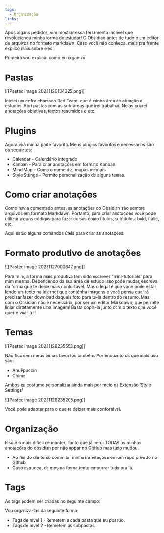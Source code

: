 ```yaml
---
tags:
  - Organização
links:
---
```

Após alguns pedidos, vim mostrar essa ferramenta incrivel que revolucionou minha forma de estudar!
O Obsidian antes de tudo é um editor de arquivos no formato markdawn. Caso você não conheça. mais pra frente explico mais sobre eles. 

Primeiro vou explicar como eu organizo. 
# Pastas

![[Pasted image 20231120134325.png]]

Iniciei um cofre chamado Red Team, que é minha área de atuação e estudos. Abri pastas com as sub-áreas que irei trabalhar. Nelas criarei anotações objetivas, textos resumidos e etc. 
# Plugins
Agora virá minha parte favorita. Meus plugins favoritos e necessários são os seguintes: 

- Calendar - Calendário integrado
- Kanban - Para criar anotações em formato Kanban
- Mind Map - Como o nome diz, mapas mentais
- Style Sttings - Permite personalização de alguns temas. 


# Como criar anotações
Como havia comentado antes, as anotações do Obsidian são sempre arquivos em formato Markdawn. Portanto, para criar anotações você pode utilizar alguns códigos para fazer coisas como titulos, subtitulos. bold, italic, etc. 

Aqui estão alguns comandos úteis para criar as anotações:

# Formato produtivo de anotações

![[Pasted image 20231127000647.png]]

Para mim, a forma mais produtiva tem sido escrever "mini-tutoriais" para mim mesma. Dependendo da sua área de estudo isso pode mudar, escreva da forma que te deixe mais confortável. Mas o legal é que voce pode estar lendo um texto na internet que conténha imagens e você pensa que irá precisar fazer download daquela foto para te-la dentro do resumo. Mas com o Obsidian não é necessário, por ser um editor Markdawn, que permite linlar dirtetamente uma imagem! Basta copia-la junto com o texto que você quer e vua-lá !!

# Temas

![[Pasted image 20231126235553.png]]


Não fico sem meus temas favoritos também. Por enquanto os que mais uso são: 

- AnuPpuccin
- Chime

Ambos eu costumo personalizar ainda mais por meio da Extensão 'Style Settings'

![[Pasted image 20231126235205.png]]

Você pode adaptar para o que te deixar mais confortável.


# Organização 
Isso é o mais dificil de manter. Tanto que já perdi TODAS as minhas anotações do obsidian por não uppar no GitHub mas tudo mudou. 

- Ao fim do dia tento commitar minhas anotações em um repo privado no Github
- Caso esqueça, da mesma forma tento empurrar tudo pra lá.

# Tags
As tags podem ser criadas no seguinte campo:

Vou organiza-las da seguinte forma: 

- Tags de nível 1 - Remetem a cada pasta que eu possuo. 
- Tags de nível 2 - Remetem as subpastas. 